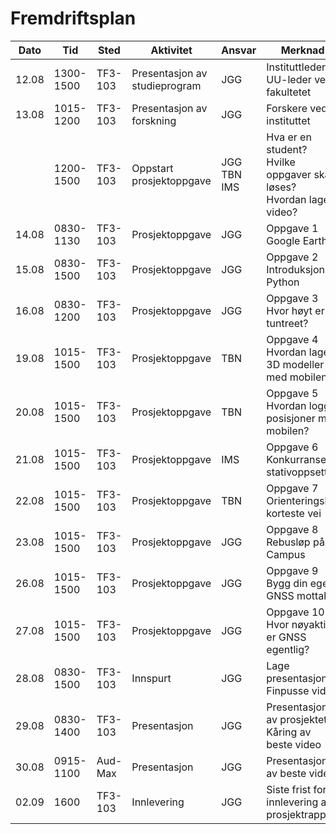 # Fremdriftsplan

| Dato  | Tid | Sted | Aktivitet | Ansvar |  Merknad |
| --- | --- | --- | --- | --- | --- |
| 12.08 | 1300-1500 | TF3-103 | Presentasjon av studieprogram  | JGG | Instituttleder <br> UU-leder ved fakultetet |
| 13.08 | 1015-1200 | TF3-103 | Presentasjon av forskning | JGG | Forskere ved instituttet |
| | 1200-1500 | TF3-103 | Oppstart prosjektoppgave | JGG <br> TBN <br> IMS | Hva er en student? <br> Hvilke oppgaver skal løses? <br> Hvordan lage video? |
| 14.08 | 0830-1130 | TF3-103 | Prosjektoppgave | JGG | Oppgave 1 <br> Google Earth |
| 15.08 | 0830-1500 | TF3-103 | Prosjektoppgave | JGG | Oppgave 2 <br> Introduksjon til Python |
| 16.08 | 0830-1200 | TF3-103 | Prosjektoppgave | JGG | Oppgave 3 <br> Hvor høyt er tuntreet? |
| 19.08 | 1015-1500 | TF3-103 | Prosjektoppgave | TBN | Oppgave 4 <br> Hvordan lage 3D modeller med mobilen? |
| 20.08 | 1015-1500 | TF3-103 | Prosjektoppgave | TBN | Oppgave 5 <br> Hvordan logge posisjoner med mobilen? |
| 21.08 | 1015-1500 | TF3-103 | Prosjektoppgave | IMS | Oppgave 6 <br> Konkurranse i stativoppsett |
| 22.08 | 1015-1500 | TF3-103 | Prosjektoppgave | TBN | Oppgave 7 <br> Orienteringsløp korteste vei |
| 23.08 | 1015-1500 | TF3-103 | Prosjektoppgave | JGG | Oppgave 8 <br> Rebusløp på Campus |
| 26.08 | 1015-1500 | TF3-103 | Prosjektoppgave | JGG | Oppgave 9 <br> Bygg din egen GNSS mottaker |
| 27.08 | 1015-1500 | TF3-103 | Prosjektoppgave | JGG | Oppgave 10 <br> Hvor nøyaktig er GNSS egentlig? |
| 28.08 | 0830-1500 | TF3-103 | Innspurt | JGG | Lage presentasjon <br> Finpusse video |
| 29.08 | 0830-1400 | TF3-103 | Presentasjon | JGG | Presentasjon av prosjektet <br> Kåring av beste video |
| 30.08 | 0915-1100 | Aud-Max | Presentasjon | JGG | Presentasjon av beste video |
| 02.09 | 1600 | TF3-103 | Innlevering | JGG | Siste frist for innlevering av prosjektrapport |
